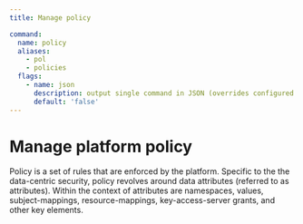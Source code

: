 ```yaml
---
title: Manage policy

command:
  name: policy
  aliases:
    - pol
    - policies
  flags:
    - name: json
      description: output single command in JSON (overrides configured output format)
      default: 'false'
---
```


# Manage platform policy

Policy is a set of rules that are enforced by the platform. Specific to the the data-centric
security, policy revolves around data attributes (referred to as attributes). Within the context
of attributes are namespaces, values, subject-mappings, resource-mappings, key-access-server grants,
and other key elements.
